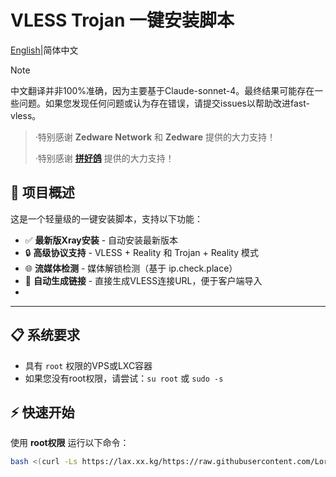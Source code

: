 # VLESS Trojan 一键安装脚本

[English](README.md)|简体中文

> [!Note]
> 中文翻译并非100%准确，因为主要基于Claude-sonnet-4。最终结果可能存在一些问题。如果您发现任何问题或认为存在错误，请提交issues以帮助改进fast-vless。

> ·特别感谢 **Zedware Network** 和 **Zedware** 提供的大力支持！  
> 
> ·特别感谢 **[拼好鸽](https://gelxc.cloud)** 提供的大力支持！

## 🚀 项目概述

这是一个轻量级的一键安装脚本，支持以下功能：

- ✅ **最新版Xray安装** - 自动安装最新版本
- 🔒 **高级协议支持** - VLESS + Reality 和 Trojan + Reality 模式  
- 🌐 **流媒体检测** - 媒体解锁检测（基于 ip.check.place）
- 🔗 **自动生成链接** - 直接生成VLESS连接URL，便于客户端导入
- 
---

## 📋 系统要求

- 具有 `root` 权限的VPS或LXC容器
- 如果您没有root权限，请尝试：`su root` 或 `sudo -s`

## ⚡ 快速开始

使用 **root权限** 运行以下命令：

```bash
bash <(curl -Ls https://lax.xx.kg/https://raw.githubusercontent.com/Lorry-San/fast-vless/main/xrayvless.sh)
